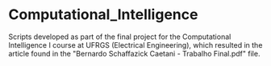 # Computational_Intelligence
Scripts developed as part of the final project for the Computational Intelligence I course at UFRGS (Electrical Engineering), which resulted in the article found in the "Bernardo Schaffazick Caetani - Trabalho Final.pdf" file.
